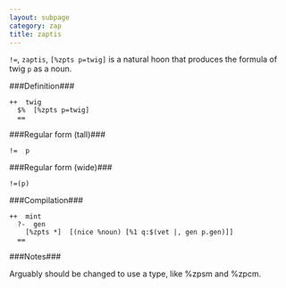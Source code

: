 ```yaml
---
layout: subpage
category: zap
title: zaptis
---
```


`!=`, `zaptis`, `[%zpts p=twig]` is a natural hoon that produces
the formula of twig `p` as a noun.

###Definition###

    ++  twig  
      $%  [%zpts p=twig]
      ==

###Regular form (tall)###
  
    !=  p

###Regular form (wide)###

    !=(p) 

###Compilation###
    
    ++  mint
      ?-  gen
        [%zpts *]  [(nice %noun) [%1 q:$(vet |, gen p.gen)]]
      ==

###Notes###

Arguably should be changed to use a type, like %zpsm and %zpcm.
